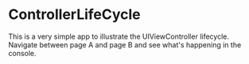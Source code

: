 # ControllerLifeCycle

This is a very simple app to illustrate the UIViewController lifecycle. Navigate between page A and page B and see what's happening in the console.
